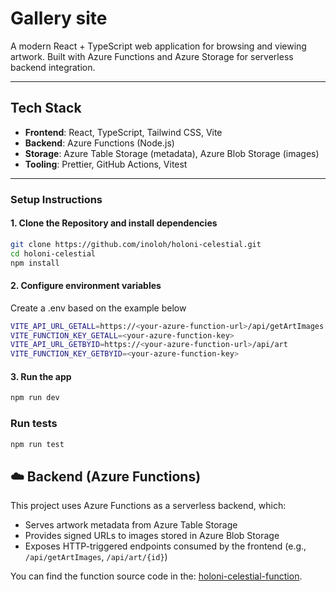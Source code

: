 # Gallery site

A modern React + TypeScript web application for browsing and viewing artwork. Built with Azure Functions and Azure Storage for serverless backend integration.

---

## Tech Stack

- **Frontend**: React, TypeScript, Tailwind CSS, Vite
- **Backend**: Azure Functions (Node.js)
- **Storage**: Azure Table Storage (metadata), Azure Blob Storage (images)
- **Tooling**: Prettier, GitHub Actions, Vitest

---

### Setup Instructions

#### 1. Clone the Repository and install dependencies

```bash
git clone https://github.com/inoloh/holoni-celestial.git
cd holoni-celestial
npm install
```

#### 2. Configure environment variables

Create a .env based on the example below

```bash
VITE_API_URL_GETALL=https://<your-azure-function-url>/api/getArtImages
VITE_FUNCTION_KEY_GETALL=<your-azure-function-key>
VITE_API_URL_GETBYID=https://<your-azure-function-url>/api/art
VITE_FUNCTION_KEY_GETBYID=<your-azure-function-key>
```

#### 3. Run the app

```bash
npm run dev
```

### Run tests

```bash
npm run test
```

## ☁️ Backend (Azure Functions)

This project uses Azure Functions as a serverless backend, which:

- Serves artwork metadata from Azure Table Storage
- Provides signed URLs to images stored in Azure Blob Storage
- Exposes HTTP-triggered endpoints consumed by the frontend (e.g., `/api/getArtImages`, `/api/art/{id}`)

You can find the function source code in the: [holoni-celestial-function](https://github.com/inoloh/holoni-celestial-function.git).
